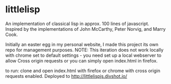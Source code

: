 # littlelisp
An implementation of classical lisp in approx. 100 lines of javascript. Inspired by the implementations of John McCarthy, Peter Norvig, and Marry Cook.

Initially an easter egg in my personal website, I made this project its own repo for management purposes.
NOTE: This iteration does not work locally with chrome set to default settings - you need set up a local webserver to allow Cross origin requests or you can simply open index.html in firefox.

to run: clone and open index.html with firefox or chrome with cross origin requests enabled. Deployed to http://littlelispjs.divshot.io/
